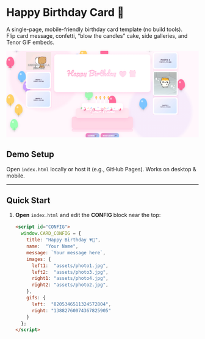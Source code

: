 # Happy Birthday Card 🎉

A single-page, mobile-friendly birthday card template (no build tools).  
Flip card message, confetti, “blow the candles” cake, side galleries, and Tenor GIF embeds.

<img src="img.png" alt="panel" width="600">


## Demo Setup
Open `index.html` locally or host it (e.g., GitHub Pages). Works on desktop & mobile.

---

## Quick Start
1. **Open** `index.html` and edit the **CONFIG** block near the top:
   ```html
   <script id="CONFIG">
     window.CARD_CONFIG = {
       title: "Happy Birthday 💗🎁",
       name:  "Your Name",
       message: `Your message here`,
       images: {
         left1:  "assets/photo1.jpg",
         left2:  "assets/photo3.jpg",
         right1: "assets/photo4.jpg",
         right2: "assets/photo2.jpg",
       },
       gifs: {
         left:  "8205346511324572804",
         right: "13882760074367825905"
       }
     };
   </script>
